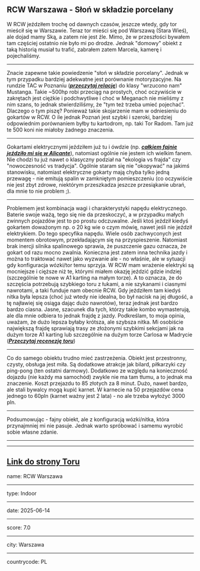 RCW Warszawa - Słoń w składzie porcelany
---

W RCW jeździłem trochę od dawnych czasów, jeszcze wtedy, gdy tor mieścił się w Warszawie. Teraz tor mieści się pod Warszawą (Stara Wieś), ale dojad mamy Ską, a zatem nie jest źle. Mimo, że w przeszłości bywałem tam częściej ostatnio nie było mi po drodze. Jednak "domowy" obiekt z taką historią musiał tu trafić, zabrałem zatem Marcela, kamerę i pojechaliśmy. 

---

Znacie zapewne takie powiedzenie "słoń w składzie porcelany". Jednak w tym przypadku bardziej adekwatne jest porównanie motoryzacyjne. Na rundzie TAC w Poznaniu  (**_[przeczytaj relację](/posts/races/Poznan25_1)_**) do klasy "wrzucono nam" Mustanga. Takie ~500hp robi przeciąg na prostych, choć oczywiście w zakrętach jest ciężkie i podchwytliwe i choć w Meganach nie mieliśmy z nim szans, to jednak stwierdziliśmy, że "tym też trzeba umieć pojechać". Dlaczego o tym piszę? Ponieważ takie skojarzenie mam w odniesieniu do gokartów w RCW. O ile jednak Poznań jest szybki i szeroki, bardziej odpowiednim porównaniem byłby tu kartodrom, np. taki Tor Radom. Tam już te 500 koni nie miałoby żadnego znaczenia.  


---

Gokartami elektrycznymi jeździłem już tu i ówdzie (np. **_[całkiem fajnie jeździło mi się w Alicante](/posts/tracks/karting932)_**), natomiast ogólnie nie jestem ich wielkim fanem. Nie chodzi tu już nawet o klasyczny podział na "ekologia vs frajda" czy "nowoczesność vs tradycja". Ogólnie staram się nie "okopywać" na jakimś stanowisku, natomiast elektryczne gokarty mają chyba tylko jedną przewagę - nie emitują spalin w zamkniętym pomieszczeniu (co oczywiście nie jest zbyt zdrowe, niektórym przeszkadza jeszcze przesiąkanie ubrań, dla mnie to nie problem ;). 


--- 

Problemem jest kombinacja wagi i charakterystyki napędu elektrycznego. Baterie swoje ważą, tego się nie da przeskoczyć, a w przypadku małych zwinnych pojazdów jest to po prostu odczuwalne. Jeśli ktoś jeździł kiedyś gokartem doważonym np. o 20 kg wie o czym mówię, nawet jeśli nie jeździł elektrykiem. Do tego specyfika napędu. Wiele osób zachwyconych jest momentem obrotowym, przekładającym się na przyspieszenie. Natomiast brak inercji silnika spalinowego sprawia, że puszczenie gazu oznacza, że gokart od razu mocno zwalnia. Konieczna jest zatem inna technika jazdy i można to traktować nawet jako wyzwanie ale - no właśnie, ale w sytuacji gdy konfiguracja wózki/tor temu sprzyja. W RCW mam wrażenie elektryki są mocniejsze i cięższe niż te, którymi miałem okazję jeździć gdzie indziej (szczególnie te nowe w A1 karting na małym torze). A to oznacza, że do szczęścia potrzebują szybkiego toru z łukami, a nie szykanami i ciasnymi nawrotami, a taki funduje nam obecnie RCW. Gdy jeździłem tam kiedyś nitka była lepsza (choć już wtedy nie idealna, bo był nacisk na jej długość, a tę najławiej się osiąga dając dużo nawrotów), teraz jednak jest bardzo bardzo ciasna. Jasne, szacunek dla tych, którzy takie kombo wymasterują, ale dla mnie odbiera to jednak frajdę z jazdy. Podkreślam, to moja opinia, uważam, że dużo lepsza byłaby krótsza, ale szybsza nitka. Mi osobiście największą frajdę sprawiają trasy ze złożonymi szybkimi sekcjami jak na dużym torze A1 karting lub szczególnie na dużym torze Carlosa w Madrycie (**_[Przeczytaj recenezję toru](/posts/tracks/SainzMadrid)_**)


---

Co do samego obiektu trudno mieć zastrzeżenia. Obiekt jest przestronny, czysty, obsługa jest miła. Są dodatkowe atrakcje jak bilard, piłkarzyki czy ping-pong (ten ostatni darmowy). Dodatkowo ze względu na konieczność dojazdu (nie każdy ma samochód) zwykle nie ma tam tłumu, a to jednak ma znaczenie. Koszt przejazdu to 85 złotych za 8 minut. Dużo, nawet bardzo, ale stali bywalcy mogą kupić karnet. W karnecie na 50 przejazdów cena jednego to 60pln (karnet ważny jest 2 lata) - no ale trzeba wyłożyć 3000 pln. 

---

Podsumowując - fajny obiekt, ale z konfiguracją wózki/nitka, która przynajmniej mi nie pasuje. Jednak warto spróbować i samemu wyrobić sobie własne zdanie. 

---


---

**[Link do strony Toru <click>](https://www.rcw.pl/)**
---

name: RCW Warszawa

---

type: Indoor

---

date: 2025-06-14

---

score: 7.0

---

city: Warszawa

---

countrycode: PL

